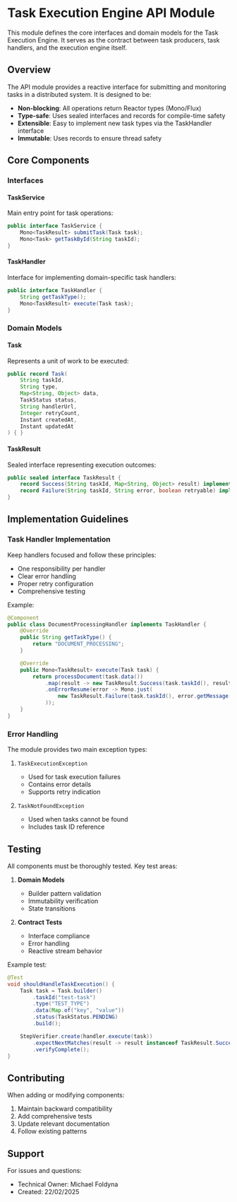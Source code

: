 # Task Execution Engine API Module

This module defines the core interfaces and domain models for the Task Execution Engine. It serves as the contract between task producers, task handlers, and the execution engine itself.

## Overview

The API module provides a reactive interface for submitting and monitoring tasks in a distributed system. It is designed to be:

- **Non-blocking**: All operations return Reactor types (Mono/Flux)
- **Type-safe**: Uses sealed interfaces and records for compile-time safety
- **Extensible**: Easy to implement new task types via the TaskHandler interface
- **Immutable**: Uses records to ensure thread safety

## Core Components

### Interfaces

#### TaskService
Main entry point for task operations:
```java
public interface TaskService {
    Mono<TaskResult> submitTask(Task task);
    Mono<Task> getTaskById(String taskId);
}
```

#### TaskHandler
Interface for implementing domain-specific task handlers:
```java
public interface TaskHandler {
    String getTaskType();
    Mono<TaskResult> execute(Task task);
}
```

### Domain Models

#### Task
Represents a unit of work to be executed:
```java
public record Task(
    String taskId,
    String type,
    Map<String, Object> data,
    TaskStatus status,
    String handlerUrl,
    Integer retryCount,
    Instant createdAt,
    Instant updatedAt
) { }
```

#### TaskResult
Sealed interface representing execution outcomes:
```java
public sealed interface TaskResult {
    record Success(String taskId, Map<String, Object> result) implements TaskResult {}
    record Failure(String taskId, String error, boolean retryable) implements TaskResult {}
}
```

## Implementation Guidelines

### Task Handler Implementation

Keep handlers focused and follow these principles:
- One responsibility per handler
- Clear error handling
- Proper retry configuration
- Comprehensive testing

Example:
```java
@Component
public class DocumentProcessingHandler implements TaskHandler {
    @Override
    public String getTaskType() {
        return "DOCUMENT_PROCESSING";
    }

    @Override
    public Mono<TaskResult> execute(Task task) {
        return processDocument(task.data())
            .map(result -> new TaskResult.Success(task.taskId(), result))
            .onErrorResume(error -> Mono.just(
                new TaskResult.Failure(task.taskId(), error.getMessage(), true)
            ));
    }
}
```

### Error Handling

The module provides two main exception types:

1. `TaskExecutionException`
    - Used for task execution failures
    - Contains error details
    - Supports retry indication

2. `TaskNotFoundException`
    - Used when tasks cannot be found
    - Includes task ID reference

## Testing

All components must be thoroughly tested. Key test areas:

1. **Domain Models**
    - Builder pattern validation
    - Immutability verification
    - State transitions

2. **Contract Tests**
    - Interface compliance
    - Error handling
    - Reactive stream behavior

Example test:
```java
@Test
void shouldHandleTaskExecution() {
    Task task = Task.builder()
        .taskId("test-task")
        .type("TEST_TYPE")
        .data(Map.of("key", "value"))
        .status(TaskStatus.PENDING)
        .build();

    StepVerifier.create(handler.execute(task))
        .expectNextMatches(result -> result instanceof TaskResult.Success)
        .verifyComplete();
}
```

## Contributing

When adding or modifying components:

1. Maintain backward compatibility
2. Add comprehensive tests
3. Update relevant documentation
4. Follow existing patterns

## Support

For issues and questions:
- Technical Owner: Michael Foldyna
- Created: 22/02/2025